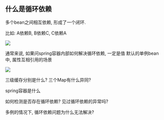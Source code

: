 ## 什么是循环依赖

多个bean之间相互依赖, 形成了一个闭环.

比如: A依赖B, B依赖C, C依赖A

![](https://youpaiyun.zongqilive.cn/image/20201124104821.png)



通常来说, 如果问spring容器内部如何解决循环依赖, 一定是值 默认的单例bean中, 属性互相引用的场景

![](https://youpaiyun.zongqilive.cn/image/20201124104946.png)







三级缓存分别是什么? 三个Map有什么异同?

spring容器是什么

如何检测是否存在循环依赖? 见过循环依赖的异常吗?

多例的情况下, 循环依赖问题为什么无法解决?
















